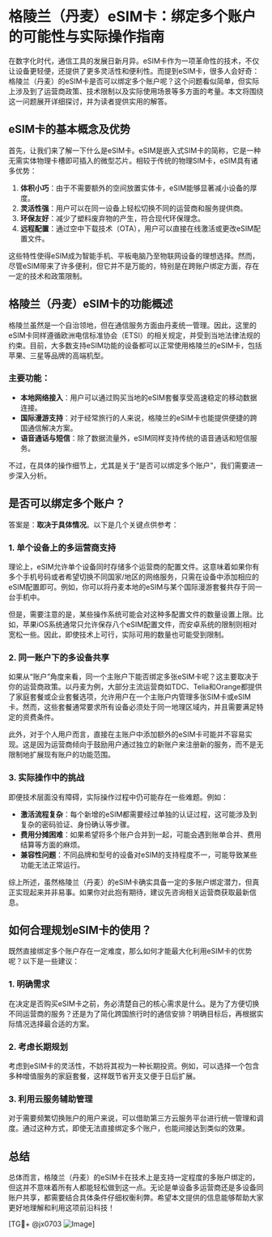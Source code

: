 # 格陵兰（丹麦）eSIM卡：绑定多个账户的可能性与实际操作指南

在数字化时代，通信工具的发展日新月异。eSIM卡作为一项革命性的技术，不仅让设备更轻便，还提供了更多灵活性和便利性。而提到eSIM卡，很多人会好奇：格陵兰（丹麦）的eSIM卡是否可以绑定多个账户呢？这个问题看似简单，但实际上涉及到了运营商政策、技术限制以及实际使用场景等多方面的考量。本文将围绕这一问题展开详细探讨，并为读者提供实用的解答。

## eSIM卡的基本概念及优势

首先，让我们来了解一下什么是eSIM卡。eSIM是嵌入式SIM卡的简称，它是一种无需实体物理卡槽即可插入的微型芯片。相较于传统的物理SIM卡，eSIM具有诸多优势：

1. **体积小巧**：由于不需要额外的空间放置实体卡，eSIM能够显著减小设备的厚度。
2. **灵活性强**：用户可以在同一设备上轻松切换不同的运营商和服务提供商。
3. **环保友好**：减少了塑料废弃物的产生，符合现代环保理念。
4. **远程配置**：通过空中下载技术（OTA），用户可以直接在线激活或更改eSIM配置文件。

这些特性使得eSIM成为智能手机、平板电脑乃至物联网设备的理想选择。然而，尽管eSIM带来了许多便利，但它并不是万能的，特别是在跨账户绑定方面，存在一定的技术和政策限制。

## 格陵兰（丹麦）eSIM卡的功能概述

格陵兰虽然是一个自治领地，但在通信服务方面由丹麦统一管理。因此，这里的eSIM卡同样遵循欧洲电信标准协会（ETSI）的相关规定，并受到当地法律法规的约束。目前，大多数支持eSIM功能的设备都可以正常使用格陵兰的eSIM卡，包括苹果、三星等品牌的高端机型。

### 主要功能：
- **本地网络接入**：用户可以通过购买当地的eSIM套餐享受高速稳定的移动数据连接。
- **国际漫游支持**：对于经常旅行的人来说，格陵兰的eSIM卡也能提供便捷的跨国通信解决方案。
- **语音通话与短信**：除了数据流量外，eSIM同样支持传统的语音通话和短信服务。

不过，在具体的操作细节上，尤其是关于“是否可以绑定多个账户”，我们需要进一步深入分析。

## 是否可以绑定多个账户？

答案是：**取决于具体情况**。以下是几个关键点供参考：

### 1. 单个设备上的多运营商支持
理论上，eSIM允许单个设备同时存储多个运营商的配置文件。这意味着如果你有多个手机号码或者希望切换不同国家/地区的网络服务，只需在设备中添加相应的eSIM配置即可。例如，你可以将丹麦本地的eSIM与某个国际漫游套餐共存于同一台手机中。

但是，需要注意的是，某些操作系统可能会对这种多配置文件的数量设置上限。比如，苹果iOS系统通常只允许保存八个eSIM配置文件，而安卓系统的限制则相对宽松一些。因此，即使技术上可行，实际可用的数量也可能受到限制。

### 2. 同一账户下的多设备共享
如果从“账户”角度来看，同一个主账户下能否绑定多张eSIM卡呢？这主要取决于你的运营商政策。以丹麦为例，大部分主流运营商如TDC、Telia和Orange都提供了家庭套餐或企业套餐选项，允许用户在一个主账户内管理多张SIM卡或eSIM卡。然而，这些套餐通常要求所有设备必须处于同一地理区域内，并且需要满足特定的资费条件。

此外，对于个人用户而言，直接在主账户中添加额外的eSIM卡可能并不容易实现。这是因为运营商倾向于鼓励用户通过独立的新账户来注册新的服务，而不是无限制地扩展现有账户的功能范围。

### 3. 实际操作中的挑战
即便技术层面没有障碍，实际操作过程中仍可能存在一些难题。例如：
- **激活流程复杂**：每个新增的eSIM都需要经过单独的认证过程，这可能涉及到复杂的密码验证、身份确认等步骤。
- **费用分摊困难**：如果希望将多个账户合并到一起，可能会遇到账单合并、费用结算等方面的麻烦。
- **兼容性问题**：不同品牌和型号的设备对eSIM的支持程度不一，可能导致某些功能无法正常运行。

综上所述，虽然格陵兰（丹麦）的eSIM卡确实具备一定的多账户绑定潜力，但真正实现起来并非易事。如果你对此抱有期待，建议先咨询相关运营商获取最新信息。

## 如何合理规划eSIM卡的使用？

既然直接绑定多个账户存在一定难度，那么如何才能最大化利用eSIM卡的优势呢？以下是一些建议：

### 1. 明确需求
在决定是否购买eSIM卡之前，务必清楚自己的核心需求是什么。是为了方便切换不同运营商的服务？还是为了简化跨国旅行时的通信安排？明确目标后，再根据实际情况选择最合适的方案。

### 2. 考虑长期规划
考虑到eSIM卡的灵活性，不妨将其视为一种长期投资。例如，可以选择一个包含多种增值服务的家庭套餐，这样既节省开支又便于日后扩展。

### 3. 利用云服务辅助管理
对于需要频繁切换账户的用户来说，可以借助第三方云服务平台进行统一管理和调度。通过这种方式，即使无法直接绑定多个账户，也能间接达到类似的效果。

## 总结

总体而言，格陵兰（丹麦）的eSIM卡在技术上是支持一定程度的多账户绑定的，但这并不意味着所有人都能轻松做到这一点。无论是单设备多运营商还是多设备同账户共享，都需要结合具体条件仔细权衡利弊。希望本文提供的信息能够帮助大家更好地理解和利用这项前沿科技！

[TG💪+ @jx0703 ![Image](https://github.com/user-attachments/assets/dbca1d08-cadb-493c-b0ec-ad6f7a83f270)]